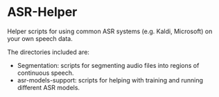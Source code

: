 # ASR-Helper
Helper scripts for using common ASR systems (e.g. Kaldi, Microsoft) on your own speech data.

The directories included are:
* Segmentation: scripts for segmenting audio files into regions of continuous speech.
* asr-models-support: scripts for helping with training and running different ASR models.
